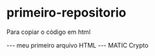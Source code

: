# primeiro-repositorio

 Para copiar o código em html
<html>
---
 <ht>meu primeiro arquivo HTML</h1>
</html>
---
MATIC Crypto
